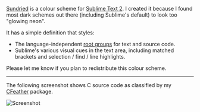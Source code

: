 [Sundried][homepage] is a colour scheme for [Sublime Text 2][st2]. I created it because I found most dark schemes out there (including Sublime's default) to look too "glowing neon".

It has a simple definition that styles:

* The language-independent [root groups][tmlang] for text and source code.
* Sublime's various visual cues in the text area, including matched brackets and selection / find / line highlights.

Please let me know if you plan to redistribute this colour scheme.

---

The following screenshot shows C source code as classified by my [CFeather][cf] package.

![Screenshot](https://github.com/frou/Sundried/raw/master/screenshot.png)

[homepage]: https://github.com/frou/Sundried
[st2]: http://www.sublimetext.com/
[tmlang]: http://manual.macromates.com/en/language_grammars#naming_conventions
[cf]: https://github.com/frou/CFeather
